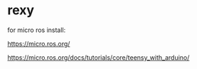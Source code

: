 # rexy 
for micro ros install:

https://micro.ros.org/

https://micro.ros.org/docs/tutorials/core/teensy_with_arduino/
